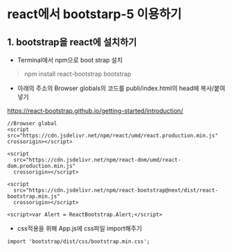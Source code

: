 # react에서 bootstarp-5 이용하기

## 1. bootstrap을 react에 설치하기
- Terminal에서 npm으로 boot strap 설치
> npm install react-bootstrap bootstrap

- 아래의 주소의 Browser globals의 코드를 publi/index.html의 head에 복사/붙여넣기

https://react-bootstrap.github.io/getting-started/introduction/

```
//Browser global
<script src="https://cdn.jsdelivr.net/npm/react/umd/react.production.min.js" crossorigin></script>

<script
  src="https://cdn.jsdelivr.net/npm/react-dom/umd/react-dom.production.min.js"
  crossorigin></script>

<script
  src="https://cdn.jsdelivr.net/npm/react-bootstrap@next/dist/react-bootstrap.min.js"
  crossorigin></script>

<script>var Alert = ReactBootstrap.Alert;</script>
```

- css적용을 위해 App.js에 css파일 import해주기

`import 'bootstrap/dist/css/bootstrap.min.css';`
